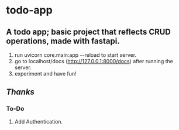 # todo-app

## A todo app; basic project that reflects CRUD operations, made with fastapi.

1. run uvicorn core.main:app --reload to start server.
2. go to localhost/docs (http://127.0.0.1:8000/docs) after running the server.
3. experiment and have fun!

## *Thanks*

### To-Do

1. Add Authentication.

